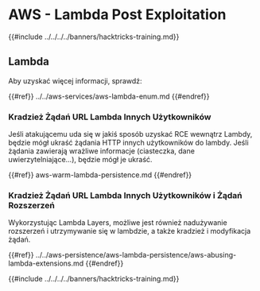 # AWS - Lambda Post Exploitation

{{#include ../../../../banners/hacktricks-training.md}}

## Lambda

Aby uzyskać więcej informacji, sprawdź:

{{#ref}}
../../aws-services/aws-lambda-enum.md
{{#endref}}

### Kradzież Żądań URL Lambda Innych Użytkowników

Jeśli atakującemu uda się w jakiś sposób uzyskać RCE wewnątrz Lambdy, będzie mógł ukraść żądania HTTP innych użytkowników do lambdy. Jeśli żądania zawierają wrażliwe informacje (ciasteczka, dane uwierzytelniające...), będzie mógł je ukraść.

{{#ref}}
aws-warm-lambda-persistence.md
{{#endref}}

### Kradzież Żądań URL Lambda Innych Użytkowników i Żądań Rozszerzeń

Wykorzystując Lambda Layers, możliwe jest również nadużywanie rozszerzeń i utrzymywanie się w lambdzie, a także kradzież i modyfikacja żądań.

{{#ref}}
../../aws-persistence/aws-lambda-persistence/aws-abusing-lambda-extensions.md
{{#endref}}

{{#include ../../../../banners/hacktricks-training.md}}
